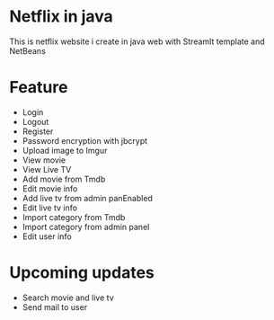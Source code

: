 # Netflix in java
 This is netflix website i create in java web with StreamIt template and NetBeans

# Feature
- Login
- Logout
- Register
- Password encryption with jbcrypt
- Upload image to Imgur
- View movie
- View Live TV
- Add movie from Tmdb
- Edit movie info
- Add live tv from admin panEnabled
- Edit live tv info
- Import category from Tmdb
- Import category from admin panel
- Edit user info
# Upcoming updates
- Search movie and live tv
- Send mail to user